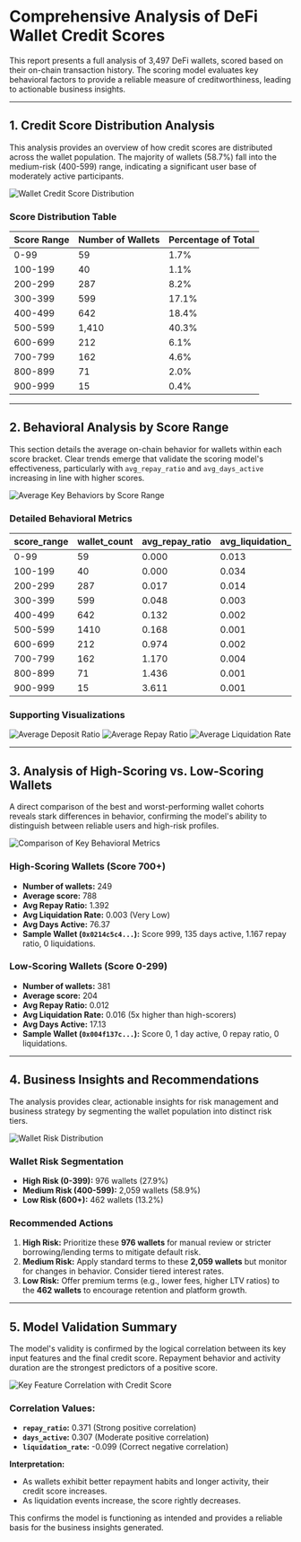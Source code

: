 # Comprehensive Analysis of DeFi Wallet Credit Scores

This report presents a full analysis of 3,497 DeFi wallets, scored based on their on-chain transaction history. The scoring model evaluates key behavioral factors to provide a reliable measure of creditworthiness, leading to actionable business insights.

---

## 1. Credit Score Distribution Analysis

This analysis provides an overview of how credit scores are distributed across the wallet population. The majority of wallets (58.7%) fall into the medium-risk (400-599) range, indicating a significant user base of moderately active participants.

![Wallet Credit Score Distribution](visualizations/Wallet_Cred_Score.jpg)

### Score Distribution Table

| Score Range | Number of Wallets | Percentage of Total |
|-------------|-------------------|---------------------|
| 0-99        | 59                | 1.7%                |
| 100-199     | 40                | 1.1%                |
| 200-299     | 287               | 8.2%                |
| 300-399     | 599               | 17.1%               |
| 400-499     | 642               | 18.4%               |
| 500-599     | 1,410             | 40.3%               |
| 600-699     | 212               | 6.1%                |
| 700-799     | 162               | 4.6%                |
| 800-899     | 71                | 2.0%                |
| 900-999     | 15                | 0.4%                |

---

## 2. Behavioral Analysis by Score Range

This section details the average on-chain behavior for wallets within each score bracket. Clear trends emerge that validate the scoring model's effectiveness, particularly with `avg_repay_ratio` and `avg_days_active` increasing in line with higher scores.

![Average Key Behaviors by Score Range](visualizations/Avg%20Key%20Behav.jpg)

### Detailed Behavioral Metrics

| score_range | wallet_count | avg_repay_ratio | avg_liquidation_rate | avg_days_active | avg_transactions | avg_deposit_ratio | avg_activity_diversity |
|-------------|--------------|-----------------|----------------------|-----------------|------------------|-------------------|------------------------|
| 0-99        | 59           | 0.000           | 0.013                | 12.932          | 30.678           | 0.000             | 0.281                  |
| 100-199     | 40           | 0.000           | 0.034                | 33.500          | 366.425          | 0.133             | 0.322                  |
| 200-299     | 287          | 0.017           | 0.014                | 15.829          | 12.059           | 0.363             | 0.480                  |
| 300-399     | 599          | 0.048           | 0.003                | 14.591          | 14.382           | 0.589             | 0.612                  |
| 400-499     | 642          | 0.132           | 0.002                | 26.322          | 17.927           | 0.754             | 0.398                  |
| 500-599     | 1410         | 0.168           | 0.001                | 11.174          | 11.560           | 0.812             | 0.835                  |
| 600-699     | 212          | 0.974           | 0.002                | 56.514          | 75.991           | 0.360             | 0.181                  |
| 700-799     | 162          | 1.170           | 0.004                | 64.438          | 90.259           | 0.350             | 0.202                  |
| 800-899     | 71           | 1.436           | 0.001                | 97.901          | 146.915          | 0.417             | 0.127                  |
| 900-999     | 15           | 3.611           | 0.001                | 106.400         | 165.733          | 0.626             | 0.066                  |

### Supporting Visualizations
![Average Deposit Ratio](visualizations/Avg%20Dep%20Ratio%20by%20Cred%20Score%20Range.jpg)
![Average Repay Ratio](visualizations/Avg%20Rep%20Ratio%20by%20Cred%20Score%20Range.jpg)
![Average Liquidation Rate](visualizations/Avg%20Liq%20Rate%20by%20Cred%20Score%20Range.jpg)

---

## 3. Analysis of High-Scoring vs. Low-Scoring Wallets

A direct comparison of the best and worst-performing wallet cohorts reveals stark differences in behavior, confirming the model's ability to distinguish between reliable users and high-risk profiles.

![Comparison of Key Behavioral Metrics](visualizations/Comp%20b-w%20key%20behav%20metrics.jpg)

### High-Scoring Wallets (Score 700+)
- **Number of wallets:** 249
- **Average score:** 788
- **Avg Repay Ratio:** 1.392
- **Avg Liquidation Rate:** 0.003 (Very Low)
- **Avg Days Active:** 76.37
- **Sample Wallet (`0x0214c5c4...`):** Score 999, 135 days active, 1.167 repay ratio, 0 liquidations.

### Low-Scoring Wallets (Score 0-299)
- **Number of wallets:** 381
- **Average score:** 204
- **Avg Repay Ratio:** 0.012
- **Avg Liquidation Rate:** 0.016 (5x higher than high-scorers)
- **Avg Days Active:** 17.13
- **Sample Wallet (`0x004f137c...`):** Score 0, 1 day active, 0 repay ratio, 0 liquidations.

---

## 4. Business Insights and Recommendations

The analysis provides clear, actionable insights for risk management and business strategy by segmenting the wallet population into distinct risk tiers.

![Wallet Risk Distribution](visualizations/Wallet%20Distribution.jpg)

### Wallet Risk Segmentation
- **High Risk (0-399):** 976 wallets (27.9%)
- **Medium Risk (400-599):** 2,059 wallets (58.9%)
- **Low Risk (600+):** 462 wallets (13.2%)

### Recommended Actions
1.  **High Risk:** Prioritize these **976 wallets** for manual review or stricter borrowing/lending terms to mitigate default risk.
2.  **Medium Risk:** Apply standard terms to these **2,059 wallets** but monitor for changes in behavior. Consider tiered interest rates.
3.  **Low Risk:** Offer premium terms (e.g., lower fees, higher LTV ratios) to the **462 wallets** to encourage retention and platform growth.

---

## 5. Model Validation Summary

The model's validity is confirmed by the logical correlation between its key input features and the final credit score. Repayment behavior and activity duration are the strongest predictors of a positive score.

![Key Feature Correlation with Credit Score](visualizations/Key%20feat%20Corr..jpg)

### Correlation Values:
- **`repay_ratio`:** 0.371 (Strong positive correlation)
- **`days_active`:** 0.307 (Moderate positive correlation)
- **`liquidation_rate`:** -0.099 (Correct negative correlation)

**Interpretation:**
- As wallets exhibit better repayment habits and longer activity, their credit score increases.
- As liquidation events increase, the score rightly decreases.

This confirms the model is functioning as intended and provides a reliable basis for the business insights generated.
